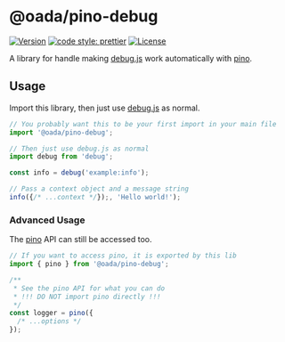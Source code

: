 # @oada/pino-debug

[![Version](https://img.shields.io/npm/v/@oada/pino-debug.svg)](https://npmjs.org/package/@oada/pino-debug)
[![code style: prettier](https://img.shields.io/badge/code_style-prettier-ff69b4.svg)](https://github.com/prettier/prettier)
[![License](https://img.shields.io/github/license/OADA/server)](LICENSE)

A library for handle making
[debug.js][] work automatically with [pino][].

## Usage

Import this library,
then just use [debug.js][] as normal.

```typescript
// You probably want this to be your first import in your main file
import '@oada/pino-debug';

// Then just use debug.js as normal
import debug from 'debug';

const info = debug('example:info');

// Pass a context object and a message string
info({/* ...context */});, 'Hello world!');
```

### Advanced Usage

The [pino][] API can still be accessed too.

```typescript
// If you want to access pino, it is exported by this lib
import { pino } from '@oada/pino-debug';

/**
 * See the pino API for what you can do
 * !!! DO NOT import pino directly !!!
 */
const logger = pino({
  /* ...options */
});
```

[debug.js]: https://github.com/debug-js/debug
[pino]: https://github.com/pinojs/pino
